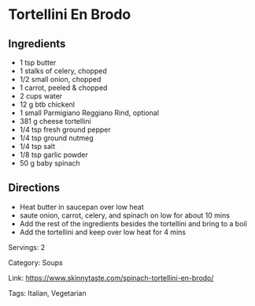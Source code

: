 # Tortellini En Brodo

## Ingredients
- 1 tsp butter
- 1 stalks of celery, chopped
- 1/2 small onion, chopped
- 1 carrot, peeled & chopped
- 2 cups water
- 12 g btb chickenl
- 1 small Parmigiano Reggiano Rind, optional
- 381 g cheese tortellini
- 1/4 tsp fresh ground pepper
- 1/4 tsp ground nutmeg
- 1/4 tsp salt
- 1/8 tsp garlic powder
- 50 g baby spinach

## Directions
- Heat butter in saucepan over low heat
- saute onion, carrot, celery, and spinach on low for about 10 mins
- Add the rest of the ingredients besides the tortellini and bring to a boil
- Add the tortellini and keep over low heat for 4 mins

Servings: 2

Category: Soups

Link: https://www.skinnytaste.com/spinach-tortellini-en-brodo/

Tags: Italian, Vegetarian
